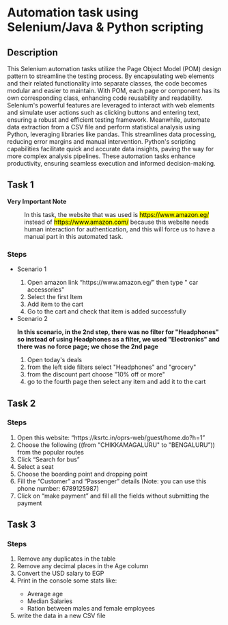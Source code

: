 # Automation task using Selenium/Java & Python scripting

## Description

This Selenium automation tasks utilize the Page Object Model (POM) design pattern to streamline the testing process. By encapsulating web elements and their related functionality into separate classes, the code becomes modular and easier to maintain. With POM, each page or component has its own corresponding class, enhancing code reusability and readability. Selenium's powerful features are leveraged to interact with web elements and simulate user actions such as clicking buttons and entering text, ensuring a robust and efficient testing framework. Meanwhile, automate data extraction from a CSV file and perform statistical analysis using Python, leveraging libraries like pandas. This streamlines data processing, reducing error margins and manual intervention. Python's scripting capabilities facilitate quick and accurate data insights, paving the way for more complex analysis pipelines. These automation tasks enhance productivity, ensuring seamless execution and informed decision-making.

## Task 1

**<dt>Very Important Note</dt>**

<dd>In this task, the website that was used is <mark>https://www.amazon.eg/</mark> instead of <mark>https://www.amazon.com/</mark> because this website needs human interaction for authentication, and this will force us to have a manual part in this automated task. </dd>

### Steps

<ul>
  <li>Scenario 1</li>
  <ol>
     <li>Open amazon link “https://www.amazon.eg/” then type " car accessories"</li>
     <li>Select the first Item</li>
     <li>Add item to the cart</li>
     <li>Go to the cart and check that item is added successfully</li>
  </ol>
  <li>Scenario 2</li>

**In this scenario, in the 2nd step, there was no filter for "Headphones" so instead of using Headphones as a filter, we used "Electronics" and there was no force page; we chose the 2nd page**

  <ol>
     <li>Open today's deals</li>
     <li>from the left side filters select "Headphones" and "grocery"</li>
     <li>from the discount part choose "10% off or more"</li>
     <li>go to the fourth page then select any item and add it to the cart</li>
  </ol>
</ul>

## Task 2

### Steps

  <ol>
     <li>Open this website: “https://ksrtc.in/oprs-web/guest/home.do?h=1”</li>
     <li>Choose the following ((from "CHIKKAMAGALURU" to "BENGALURU”)) from the popular routes</li>
     <li>Click “Search for bus”</li>
     <li>Select a seat</li>
     <li>Choose the boarding point and dropping point</li>
     <li>Fill the “Customer” and “Passenger” details (Note: you can use this phone number: 6789125987)</li>
     <li>Click on “make payment” and fill all the fields without submitting the payment</li>
  </ol>

## Task 3

### Steps

<ol>
   <li>Remove any duplicates in the table</li>
   <li>Remove any decimal places in the Age column</li>
   <li>Convert the USD salary to EGP</li>
   <li>Print in the console some stats like:</li>
   <ul>
     <li>Average age</li>
     <li>Median Salaries</li>
     <li>Ration between males and female employees</li>
   </ul>
   <li>write the data in a new CSV file</li>
</ol>
